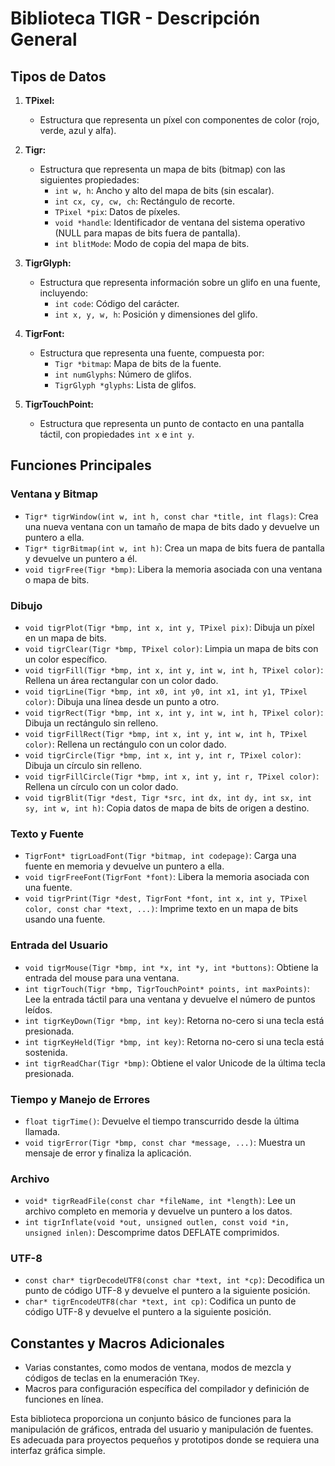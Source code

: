 # Biblioteca TIGR - Descripción General

## Tipos de Datos

1. **TPixel:**
   - Estructura que representa un píxel con componentes de color (rojo, verde, azul y alfa).

2. **Tigr:**
   - Estructura que representa un mapa de bits (bitmap) con las siguientes propiedades:
      - `int w, h`: Ancho y alto del mapa de bits (sin escalar).
      - `int cx, cy, cw, ch`: Rectángulo de recorte.
      - `TPixel *pix`: Datos de píxeles.
      - `void *handle`: Identificador de ventana del sistema operativo (NULL para mapas de bits fuera de pantalla).
      - `int blitMode`: Modo de copia del mapa de bits.

3. **TigrGlyph:**
   - Estructura que representa información sobre un glifo en una fuente, incluyendo:
      - `int code`: Código del carácter.
      - `int x, y, w, h`: Posición y dimensiones del glifo.

4. **TigrFont:**
   - Estructura que representa una fuente, compuesta por:
      - `Tigr *bitmap`: Mapa de bits de la fuente.
      - `int numGlyphs`: Número de glifos.
      - `TigrGlyph *glyphs`: Lista de glifos.

5. **TigrTouchPoint:**
   - Estructura que representa un punto de contacto en una pantalla táctil, con propiedades `int x` e `int y`.

## Funciones Principales

### Ventana y Bitmap

- `Tigr* tigrWindow(int w, int h, const char *title, int flags)`: Crea una nueva ventana con un tamaño de mapa de bits dado y devuelve un puntero a ella.
- `Tigr* tigrBitmap(int w, int h)`: Crea un mapa de bits fuera de pantalla y devuelve un puntero a él.
- `void tigrFree(Tigr *bmp)`: Libera la memoria asociada con una ventana o mapa de bits.

### Dibujo

- `void tigrPlot(Tigr *bmp, int x, int y, TPixel pix)`: Dibuja un píxel en un mapa de bits.
- `void tigrClear(Tigr *bmp, TPixel color)`: Limpia un mapa de bits con un color específico.
- `void tigrFill(Tigr *bmp, int x, int y, int w, int h, TPixel color)`: Rellena un área rectangular con un color dado.
- `void tigrLine(Tigr *bmp, int x0, int y0, int x1, int y1, TPixel color)`: Dibuja una línea desde un punto a otro.
- `void tigrRect(Tigr *bmp, int x, int y, int w, int h, TPixel color)`: Dibuja un rectángulo sin relleno.
- `void tigrFillRect(Tigr *bmp, int x, int y, int w, int h, TPixel color)`: Rellena un rectángulo con un color dado.
- `void tigrCircle(Tigr *bmp, int x, int y, int r, TPixel color)`: Dibuja un círculo sin relleno.
- `void tigrFillCircle(Tigr *bmp, int x, int y, int r, TPixel color)`: Rellena un círculo con un color dado.
- `void tigrBlit(Tigr *dest, Tigr *src, int dx, int dy, int sx, int sy, int w, int h)`: Copia datos de mapa de bits de origen a destino.

### Texto y Fuente

- `TigrFont* tigrLoadFont(Tigr *bitmap, int codepage)`: Carga una fuente en memoria y devuelve un puntero a ella.
- `void tigrFreeFont(TigrFont *font)`: Libera la memoria asociada con una fuente.
- `void tigrPrint(Tigr *dest, TigrFont *font, int x, int y, TPixel color, const char *text, ...)`: Imprime texto en un mapa de bits usando una fuente.

### Entrada del Usuario

- `void tigrMouse(Tigr *bmp, int *x, int *y, int *buttons)`: Obtiene la entrada del mouse para una ventana.
- `int tigrTouch(Tigr *bmp, TigrTouchPoint* points, int maxPoints)`: Lee la entrada táctil para una ventana y devuelve el número de puntos leídos.
- `int tigrKeyDown(Tigr *bmp, int key)`: Retorna no-cero si una tecla está presionada.
- `int tigrKeyHeld(Tigr *bmp, int key)`: Retorna no-cero si una tecla está sostenida.
- `int tigrReadChar(Tigr *bmp)`: Obtiene el valor Unicode de la última tecla presionada.

### Tiempo y Manejo de Errores

- `float tigrTime()`: Devuelve el tiempo transcurrido desde la última llamada.
- `void tigrError(Tigr *bmp, const char *message, ...)`: Muestra un mensaje de error y finaliza la aplicación.

### Archivo

- `void* tigrReadFile(const char *fileName, int *length)`: Lee un archivo completo en memoria y devuelve un puntero a los datos.
- `int tigrInflate(void *out, unsigned outlen, const void *in, unsigned inlen)`: Descomprime datos DEFLATE comprimidos.

### UTF-8

- `const char* tigrDecodeUTF8(const char *text, int *cp)`: Decodifica un punto de código UTF-8 y devuelve el puntero a la siguiente posición.
- `char* tigrEncodeUTF8(char *text, int cp)`: Codifica un punto de código UTF-8 y devuelve el puntero a la siguiente posición.

## Constantes y Macros Adicionales

- Varias constantes, como modos de ventana, modos de mezcla y códigos de teclas en la enumeración `TKey`.
- Macros para configuración específica del compilador y definición de funciones en línea.

Esta biblioteca proporciona un conjunto básico de funciones para la manipulación de gráficos, entrada del usuario y manipulación de fuentes. Es adecuada para proyectos pequeños y prototipos donde se requiera una interfaz gráfica simple.
